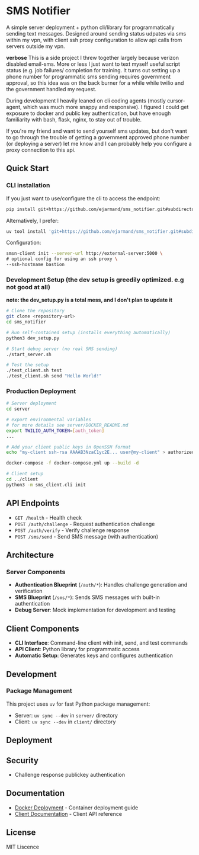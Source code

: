 # SMS Notifier

A simple server deployment + python cli/library for programmatically sending
text messages. Designed around sending status udpates via sms within my vpn, with 
client ssh proxy configuration to allow api calls from servers outside my vpn.

**verbose**
This is a side project I threw together largely because verizon disabled email-sms.
More or less I just want to text myself useful script status (e.g. job failures/
completion for training. It turns out setting up a phone number for programmatic
sms sending requires government approval, so this idea was on the back burner for 
a while while twilio and the government handled my request.

During development I heavily leaned on cli coding agents (mostly cursor-agent, 
which was much more snappy and responsive). I figured I could get exposure to
docker and public key authentication, but have enough familiarity with bash, flask,
nginx, to stay out of trouble.

If you're my friend and want to send yourself sms updates, but don't want to 
go through the trouble of getting a government approved phone number 
(or deploying a server) let me know and I can probably help you configure 
a proxy connection to this api.

## Quick Start

### CLI installation

If you just want to use/configure the cli to access the endpoint:

```bash
pip install git+https://github.com/ejarmand/sms_notifier.git#subdirectory=client
```

Alternatively, I prefer:

```bash
uv tool install 'git+https://github.com/ejarmand/sms_notifier.git#subdirectory=client'
```

Configuration:

```bash
smsn-client init --server-url http://external-server:5000 \
# optional config for using an ssh proxy \
--ssh-hostname bastion
```

### Development Setup (the dev setup is greedily optimized. e.g not good at all)

**note: the dev_setup.py is a total mess, and I don't plan to update it**

```bash
# Clone the repository
git clone <repository-url>
cd sms_notifier

# Run self-contained setup (installs everything automatically)
python3 dev_setup.py

# Start debug server (no real SMS sending)
./start_server.sh

# Test the setup
./test_client.sh test
./test_client.sh send "Hello World!"
```

### Production Deployment

```bash
# Server deployment
cd server

# export environmental variables
# for more details see server/DOCKER_README.md
export TWILIO_AUTH_TOKEN=[auth_token]
...

# Add your client public keys in OpenSSH format
echo "my-client ssh-rsa AAAAB3NzaC1yc2E... user@my-client" > authorized_keys

docker-compose -f docker-compose.yml up --build -d

# Client setup
cd ../client
python3 -m sms_client.cli init
```
## API Endpoints

- `GET /health` - Health check
- `POST /auth/challenge` - Request authentication challenge
- `POST /auth/verify` - Verify challenge response
- `POST /sms/send` - Send SMS message (with authentication)

## Architecture

### Server Components

- **Authentication Blueprint** (`/auth/*`): Handles challenge generation and verification
- **SMS Blueprint** (`/sms/*`): Sends SMS messages with built-in authentication
- **Debug Server**: Mock implementation for development and testing

## Client Components

- **CLI Interface**: Command-line client with init, send, and test commands
- **API Client**: Python library for programmatic access
- **Automatic Setup**: Generates keys and configures authentication

## Development

### Package Management

This project uses `uv` for fast Python package management:
- Server: `uv sync --dev` in `server/` directory
- Client: `uv sync --dev` in `client/` directory

## Deployment

## Security
- Challenge response publickey authentication

## Documentation

- [Docker Deployment](server/DOCKER_README.md) - Container deployment guide
- [Client Documentation](server/README.md) - Client API reference

## License

MIT Liscence
